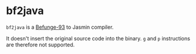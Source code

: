 # bf2java
`bf2java` is a [Befunge-93](https://esolangs.org/wiki/Befunge "Befunge-93") to Jasmin compiler.

It doesn't insert the original source code into the binary.
`g` and `p` instructions are therefore not supported.
